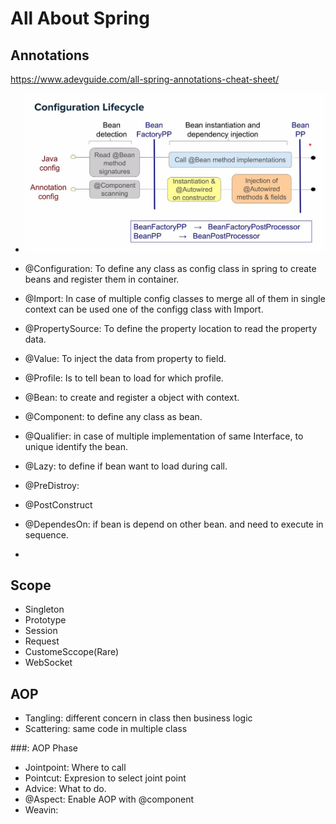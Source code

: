 # All About Spring

## Annotations
 https://www.adevguide.com/all-spring-annotations-cheat-sheet/
 
- 	![spring-life](images/spring/bean-life-cycle.JPG)


- @Configuration: To define any class as config class in spring to create beans and register them in container.
- @Import: In case of multiple config classes to merge all of them in single context can be used one of the configg class with Import.
- @PropertySource: To define the property location to read the property data.
- @Value: To inject the data from property to field.
- @Profile: Is to tell bean to load for which profile.
- @Bean: to create and register a object with context.
- @Component: to define any class as bean.
- @Qualifier: in case of multiple implementation of same Interface, to unique identify the bean.
- @Lazy: to define if bean want to load during call.
- @PreDistroy:
- @PostConstruct
- @DependesOn: if bean is depend on other bean. and need to execute in sequence.
- 

## Scope
- Singleton
- Prototype
- Session
- Request
- CustomeSccope(Rare)
- WebSocket

## AOP
- Tangling: different concern in class then business logic
- Scattering: same code in multiple class

###: AOP Phase
- Jointpoint: Where to call
- Pointcut: Expresion to select joint point 
- Advice: What to do.
- @Aspect: Enable AOP with @component
- Weavin: 

